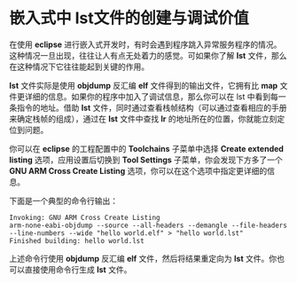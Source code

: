# 嵌入式中 lst文件的创建与调试价值

在使用 **eclipse** 进行嵌入式开发时，有时会遇到程序跳入异常服务程序的情况。这种情况一旦出现，往往让人有点无处着力的感觉。可如果你了解 **lst** 文件，那么在这种情况下它往往能起到关键的作用。

**lst** 文件实际是使用 **objdump** 反汇编 **elf** 文件得到的输出文件，它拥有比 **map** 文件更详细的信息。如果你的程序中加入了调试信息，那么你可以在 lst 中看到每一条指令的地址。借助 **lst** 文件，同时通过查看栈帧结构（可以通过查看相应的手册来确定栈帧的组成），通过在 **lst** 文件中查找 **lr** 的地址所在的位置，你就能立刻定位到问题。

你可以在 **eclipse** 的工程配置中的 **Toolchains** 子菜单中选择 **Create extended listing** 选项，应用设置后切换到 **Tool Settings** 子菜单，你会发现下方多了一个 **GNU ARM Cross Create Listing** 选项，你可以在这个选项中指定更详细的信息。

下面是一个典型的命令行输出：

    Invoking: GNU ARM Cross Create Listing
    arm-none-eabi-objdump --source --all-headers --demangle --file-headers --line-numbers --wide "hello world.elf" > "hello world.lst"
    Finished building: hello world.lst

上述命令行使用 **objdump** 反汇编 **elf** 文件，然后将结果重定向为 **lst** 文件。你也可以直接使用命令行生成 **lst** 文件。


